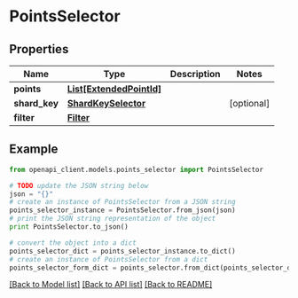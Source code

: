 # PointsSelector


## Properties
Name | Type | Description | Notes
------------ | ------------- | ------------- | -------------
**points** | [**List[ExtendedPointId]**](ExtendedPointId.md) |  | 
**shard_key** | [**ShardKeySelector**](ShardKeySelector.md) |  | [optional] 
**filter** | [**Filter**](Filter.md) |  | 

## Example

```python
from openapi_client.models.points_selector import PointsSelector

# TODO update the JSON string below
json = "{}"
# create an instance of PointsSelector from a JSON string
points_selector_instance = PointsSelector.from_json(json)
# print the JSON string representation of the object
print PointsSelector.to_json()

# convert the object into a dict
points_selector_dict = points_selector_instance.to_dict()
# create an instance of PointsSelector from a dict
points_selector_form_dict = points_selector.from_dict(points_selector_dict)
```
[[Back to Model list]](../README.md#documentation-for-models) [[Back to API list]](../README.md#documentation-for-api-endpoints) [[Back to README]](../README.md)


